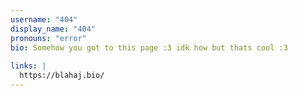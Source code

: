 ```yaml
---
username: "404"
display_name: "404"
pronouns: "error"
bio: Somehow you got to this page :3 idk how but thats cool :3
  
links: |
  https://blahaj.bio/
---
```

